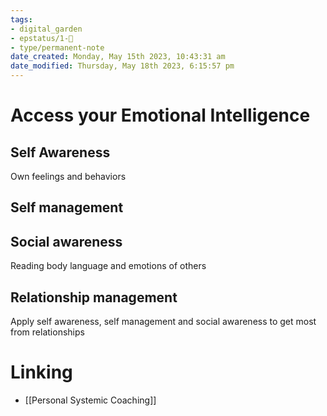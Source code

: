 ```yaml
---
tags: 
- digital_garden
- epstatus/1-🌱
- type/permanent-note
date_created: Monday, May 15th 2023, 10:43:31 am
date_modified: Thursday, May 18th 2023, 6:15:57 pm
---
```

# Access your Emotional Intelligence 
## Self Awareness
Own feelings and behaviors

## Self management

## Social awareness
Reading body language and emotions of others

## Relationship management
Apply self awareness, self management and social awareness to get most from relationships

# Linking
+ [[Personal Systemic Coaching]]

